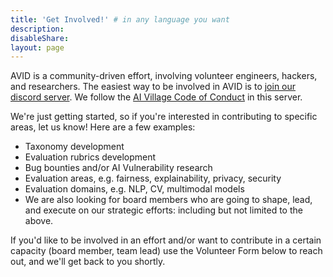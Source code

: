 ```yaml
---
title: 'Get Involved!' # in any language you want
description: 
disableShare: 
layout: page
---
```


AVID is a community-driven effort, involving volunteer engineers, hackers, and researchers. The easiest way to be involved in AVID is to [join our discord server](https://discord.com/invite/FcXYZzmv3T). We follow the [AI Village Code of Conduct](https://aivillage.org/conduct/) in this server.

We're just getting started, so if you're interested in contributing to specific areas, let us know! Here are a few examples:

- Taxonomy development
- Evaluation rubrics development
- Bug bounties and/or AI Vulnerability research
- Evaluation areas, e.g. fairness, explainability, privacy, security
- Evaluation domains, e.g. NLP, CV, multimodal models
- We are also looking for board members who are going to shape, lead, and execute on our strategic efforts: including but not limited to the above.

If you'd like to be involved in an effort and/or want to contribute in a certain capacity (board member, team lead) use the Volunteer Form below to reach out, and we'll get back to you shortly.